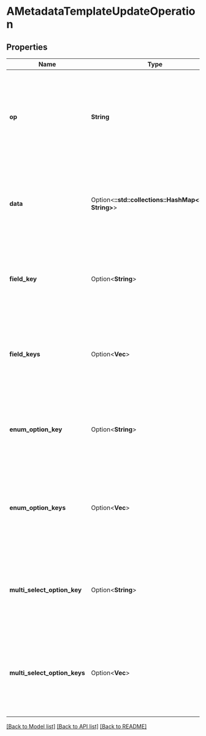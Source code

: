 # AMetadataTemplateUpdateOperation

## Properties

Name | Type | Description | Notes
------------ | ------------- | ------------- | -------------
**op** | **String** | The type of change to perform on the template. Some of these are hazardous as they will change existing templates. | 
**data** | Option<**::std::collections::HashMap<String, String>**> | The data for the operation. This will vary depending on the operation being performed. | [optional]
**field_key** | Option<**String**> | For operations that affect a single field this defines the key of the field that is affected. | [optional]
**field_keys** | Option<**Vec<String>**> | For operations that affect multiple fields this defines the keys of the fields that are affected. | [optional]
**enum_option_key** | Option<**String**> | For operations that affect a single `enum` option this defines the key of the option that is affected. | [optional]
**enum_option_keys** | Option<**Vec<String>**> | For operations that affect multiple `enum` options this defines the keys of the options that are affected. | [optional]
**multi_select_option_key** | Option<**String**> | For operations that affect a single multi select option this defines the key of the option that is affected. | [optional]
**multi_select_option_keys** | Option<**Vec<String>**> | For operations that affect multiple multi select options this defines the keys of the options that are affected. | [optional]

[[Back to Model list]](../README.md#documentation-for-models) [[Back to API list]](../README.md#documentation-for-api-endpoints) [[Back to README]](../README.md)


